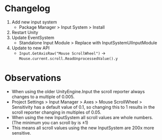 # Changelog

1. Add new input system
    - Package Manager > Input System > Install
1. Restart Unity
1. Update EventSystem
    - Standalone Input Module > Replace with InputSystemUIInputModule
1. Update to new API
    - `Input.GetAxisRaw("Mouse ScrollWheel")` -> `Mouse.current.scroll.ReadUnprocessedValue().y`

# Observations
- When using the older UnityEngine.Input the scroll reporter always changes to a multiple of 0.005.
- Project Settings > Input Manager > Axes > Mouse ScrollWheel > Sensitivity has a default value of 0.1, so changing this to 1 results in the scroll reporter changing in multiples of 0.05.
- When using the new InputSystem all scroll values are whole numbers.  (The minimum you can scroll by is ±1)
- This means all scroll values using the new InputSystem are 200x more sensitive.